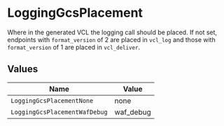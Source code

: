 # LoggingGcsPlacement

Where in the generated VCL the logging call should be placed. If not set, endpoints with `format_version` of 2 are placed in `vcl_log` and those with `format_version` of 1 are placed in `vcl_deliver`.



## Values

| Name                          | Value                         |
| ----------------------------- | ----------------------------- |
| `LoggingGcsPlacementNone`     | none                          |
| `LoggingGcsPlacementWafDebug` | waf_debug                     |
